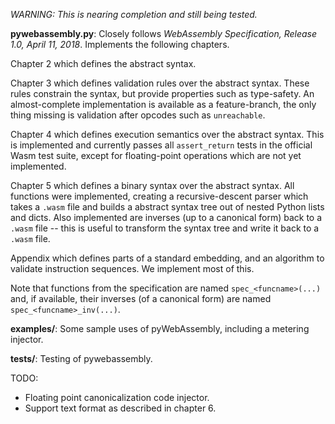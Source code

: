 *WARNING: This is nearing completion and still being tested.*
  

**pywebassembly.py**: Closely follows *WebAssembly Specification, Release 1.0, April 11, 2018*. Implements the following chapters.

Chapter 2 which defines the abstract syntax.

Chapter 3 which defines validation rules over the abstract syntax. These rules constrain the syntax, but provide properties such as type-safety. An almost-complete implementation is available as a feature-branch, the only thing missing is validation after opcodes such as `unreachable`.

Chapter 4 which defines execution semantics over the abstract syntax. This is implemented and currently passes all `assert_return` tests in the official Wasm test suite, except for floating-point operations which are not yet implemented.

Chapter 5 which defines a binary syntax over the abstract syntax. All functions were implemented, creating a recursive-descent parser which takes a `.wasm` file and builds a abstract syntax tree out of nested Python lists and dicts. Also implemented are inverses (up to a canonical form) back to a `.wasm` file -- this is useful to transform the syntax tree and write it back to a `.wasm` file.

Appendix which defines parts of a standard embedding, and an algorithm to validate instruction sequences. We implement most of this.

Note that functions from the specification are named `spec_<funcname>(...)` and, if available, their inverses (of a canonical form) are named `spec_<funcname>_inv(...)`.

**examples/**: Some sample uses of pyWebAssembly, including a metering injector.

**tests/**:  Testing of pywebassembly.



TODO:
 * Floating point canonicalization code injector.
 * Support text format as described in chapter 6.



